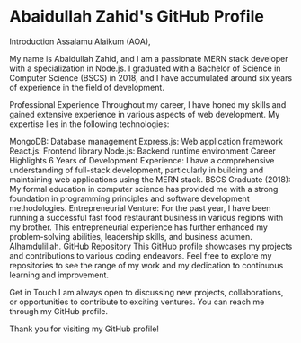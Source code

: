 # Abaidullah Zahid's GitHub Profile

Introduction
Assalamu Alaikum (AOA),

My name is Abaidullah Zahid, and I am a passionate MERN stack developer with a specialization in Node.js. I graduated with a Bachelor of Science in Computer Science (BSCS) in 2018, and I have accumulated around six years of experience in the field of development.

Professional Experience
Throughout my career, I have honed my skills and gained extensive experience in various aspects of web development. My expertise lies in the following technologies:

MongoDB: Database management
Express.js: Web application framework
React.js: Frontend library
Node.js: Backend runtime environment
Career Highlights
6 Years of Development Experience: I have a comprehensive understanding of full-stack development, particularly in building and maintaining web applications using the MERN stack.
BSCS Graduate (2018): My formal education in computer science has provided me with a strong foundation in programming principles and software development methodologies.
Entrepreneurial Venture: For the past year, I have been running a successful fast food restaurant business in various regions with my brother. This entrepreneurial experience has further enhanced my problem-solving abilities, leadership skills, and business acumen. Alhamdulillah.
GitHub Repository
This GitHub profile showcases my projects and contributions to various coding endeavors. Feel free to explore my repositories to see the range of my work and my dedication to continuous learning and improvement.

Get in Touch
I am always open to discussing new projects, collaborations, or opportunities to contribute to exciting ventures. You can reach me through my GitHub profile.

Thank you for visiting my GitHub profile!
